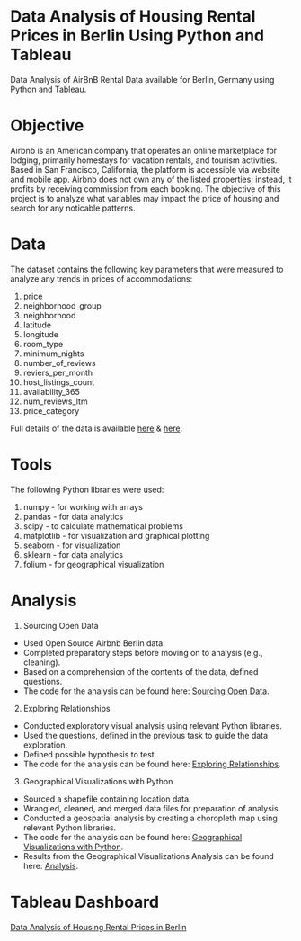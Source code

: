 # Data Analysis of Housing Rental Prices in Berlin Using Python and Tableau
Data Analysis of AirBnB Rental Data available for Berlin, Germany using Python and Tableau. 

# Objective 

Airbnb is an American company that operates an online marketplace for lodging, primarily homestays for vacation rentals, and tourism activities. Based in San Francisco, California, the platform is accessible via website and mobile app. Airbnb does not own any of the listed properties; instead, it profits by receiving commission from each booking. The objective of this project is to analyze what variables may impact the price of housing and search for any noticable patterns.

# Data
The dataset contains the following key parameters that were measured to analyze any trends in prices of accommodations: 
1. price
2. neighborhood_group
3. neighborhood
4. latitude
5. longitude
6. room_type
7. minimum_nights
8. number_of_reviews
9. reviers_per_month
10. host_listings_count
11. availability_365
12. num_reviews_ltm
13. price_category 

Full details of the data is available [here](http://insideairbnb.com/get-the-data/) & [here](http://insideairbnb.com/berlin). 

# Tools 
The following Python libraries were used:
1. numpy - for working with arrays
2. pandas - for data analytics
3. scipy - to calculate mathematical problems
4. matplotlib - for visualization and graphical plotting
5. seaborn - for visualization
6. sklearn - for data analytics
7. folium - for geographical visualization

# Analysis

1. Sourcing Open Data

* Used Open Source Airbnb Berlin data.
* Completed preparatory steps before moving on to analysis (e.g., cleaning).
* Based on a comprehension of the contents of the data, defined questions.
* The code for the analysis can be found here: [Sourcing Open Data](https://github.com/ritik8801/Data-Analysis-of-Rental-Prices-in-Berlin-Using-Python-and-Tableau/blob/main/Project%20Code/Sourcing%20Open%20Data.ipynb).

2. Exploring Relationships

* Conducted exploratory visual analysis using relevant Python libraries.
* Used the questions, defined in the previous task to guide the data exploration.
* Defined possible hypothesis to test.
* The code for the analysis can be found here: [Exploring Relationships](https://github.com/ritik8801/Data-Analysis-of-Rental-Prices-in-Berlin-Using-Python-and-Tableau/blob/main/Project%20Code/Exploring%20Relationships.ipynb).

3. Geographical Visualizations with Python

* Sourced a shapefile containing location data.
* Wrangled, cleaned, and merged data files for preparation of analysis.
* Conducted a geospatial analysis by creating a choropleth map using relevant Python libraries.
* The code for the analysis can be found here: [Geographical Visualizations with Python](https://github.com/ritik8801/Data-Analysis-of-Rental-Prices-in-Berlin-Using-Python-and-Tableau/blob/main/Project%20Code/Geographical%20Visualizations.ipynb).
* Results from the Geographical Visualizations Analysis can be found here: [Analysis](https://github.com/ritik8801/Data-Analysis-of-Rental-Prices-in-Berlin-Using-Python-and-Tableau/tree/main/Analysis).

# Tableau Dashboard
[Data Analysis of Housing Rental Prices in Berlin](https://public.tableau.com/app/profile/ritik.mishra/viz/DataAnalysisofRentalPricesinBerlin/AirBnBBerlin?publish=yes)
